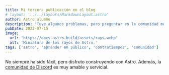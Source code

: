 ```yaml
---
title: Mi tercera publicación en el blog
# layout: '../../layouts/MarkdownLayout.astro'
author: Astro alumno
description: 'Tuve algunos problemas, pero preguntar en la comunidad me ayudó mucho.'
pubDate: 2022-07-15
image:
  url: 'https://docs.astro.build/assets/rays.webp'
  alt: 'Miniatura de los rayos de Astro.'
tags: ['astro', 'aprender en público', 'contratiempos', 'comunidad']
---
```


No siempre ha sido fácil, pero disfruto construyendo con Astro. Además, la [comunidad de Discord](https://astro.build/chat) es muy amable y servicial.
